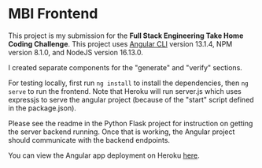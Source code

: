 # MBI Frontend

This project is my submission for the **Full Stack Engineering Take Home Coding Challenge**.
This project uses [Angular CLI](https://github.com/angular/angular-cli) version 13.1.4, NPM version 8.1.0, and NodeJS version 16.13.0.

I created separate components for the "generate" and "verify" sections.

For testing locally, first run `ng install` to install the dependencies, then `ng serve` to run the frontend. Note that Heroku will run server.js which uses expressjs to serve the angular project (because of the "start" script defined in the package.json).

Please see the readme in the Python Flask project for instruction on getting the server backend running. Once that is working, the Angular project should communicate with the backend endpoints.

You can view the Angular app deployment on Heroku [here](https://mbi-frontend.herokuapp.com/).

